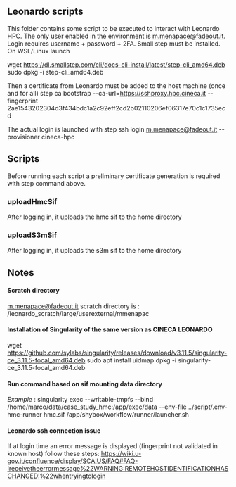 ## Leonardo scripts
This folder contains some script to be executed to interact with Leonardo HPC. 
The only user enabled in the environment is m.menapace@fadeout.it.
Login requires username + password + 2FA.
Small step must be installed. On WSL/Linux launch 

wget https://dl.smallstep.com/cli/docs-cli-install/latest/step-cli_amd64.deb
sudo dpkg -i step-cli_amd64.deb

Then a certificate from Leonardo must be added to the host machine (once and for all)
step ca bootstrap --ca-url=https://sshproxy.hpc.cineca.it --fingerprint 2ae1543202304d3f434bdc1a2c92eff2cd2b02110206ef06317e70c1c1735ecd

The actual login is launched with 
step ssh login m.menapace@fadeout.it --provisioner cineca-hpc

## Scripts
Before running each script a preliminary certificate generation is required with step command above.

### uploadHmcSif
After logging in, it uploads the hmc sif to the home directory 

### uploadS3mSif
After logging in, it uploads the s3m sif to the home directory

## Notes
#### Scratch directory
m.menapace@fadeout.it scratch directory is : 
/leonardo_scratch/large/userexternal/mmenapac

#### Installation of Singularity of the same version as CINECA LEONARDO 

wget https://github.com/sylabs/singularity/releases/download/v3.11.5/singularity-ce_3.11.5-focal_amd64.deb
sudo apt install uidmap
dpkg -i singularity-ce_3.11.5-focal_amd64.deb


#### Run command based on sif mounting data directory
*Example* :
singularity exec --writable-tmpfs --bind /home/marco/data/case_study_hmc:/app/exec/data --env-file ../script/.env-hmc-runner hmc.sif /app/shybox/workflow/runner/launcher.sh

#### Leonardo ssh connection issue 
If at login time an error message is displayed (fingerprint not validated in known host) follow these steps:
https://wiki.u-gov.it/confluence/display/SCAIUS/FAQ#FAQ-Ireceivetheerrormessage%22WARNING:REMOTEHOSTIDENTIFICATIONHASCHANGED!%22whentryingtologin
